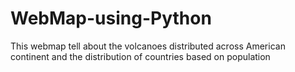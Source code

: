 # WebMap-using-Python
This webmap tell about the volcanoes distributed across American continent and the distribution of countries based on population
